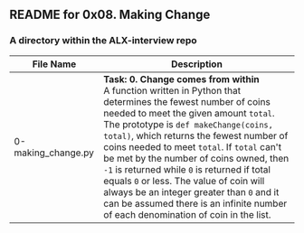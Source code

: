 ## README for 0x08. Making Change ##
### A directory within the ALX-interview repo ###

| File Name | Description |
| --------- | ----------- |
| 0-making_change.py | **Task: 0. Change comes from within** <br> A function written in Python that determines the fewest number of coins needed to meet the given amount `total`. The prototype is `def makeChange(coins, total)`, which returns the fewest number of coins needed to meet `total`. If `total` can't be met by the number of coins owned, then `-1` is returned while `0` is returned if total equals `0` or less. The value of coin will always be an integer greater than `0` and it can be assumed there is an infinite number of each denomination of coin in the list. |
